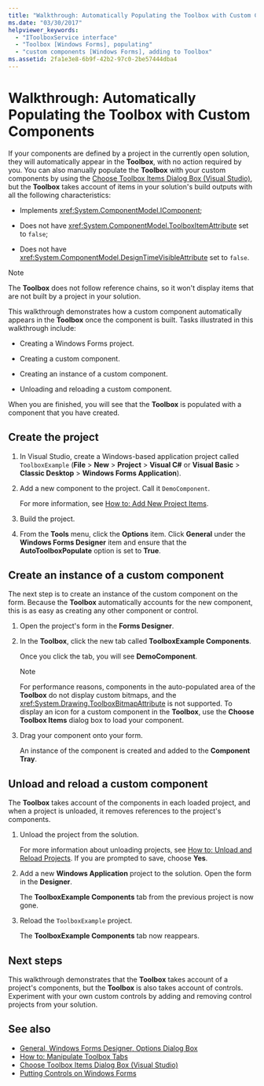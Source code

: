 ```yaml
---
title: "Walkthrough: Automatically Populating the Toolbox with Custom Components"
ms.date: "03/30/2017"
helpviewer_keywords:
  - "IToolboxService interface"
  - "Toolbox [Windows Forms], populating"
  - "custom components [Windows Forms], adding to Toolbox"
ms.assetid: 2fa1e3e8-6b9f-42b2-97c0-2be57444dba4
---
```

# Walkthrough: Automatically Populating the Toolbox with Custom Components

If your components are defined by a project in the currently open solution, they will automatically appear in the **Toolbox**, with no action required by you. You can also manually populate the **Toolbox** with your custom components by using the [Choose Toolbox Items Dialog Box (Visual Studio)](https://docs.microsoft.com/previous-versions/visualstudio/visual-studio-2010/dyca0t6t(v=vs.100)), but the **Toolbox** takes account of items in your solution's build outputs with all the following characteristics:

- Implements <xref:System.ComponentModel.IComponent>;

- Does not have <xref:System.ComponentModel.ToolboxItemAttribute> set to `false`;

- Does not have <xref:System.ComponentModel.DesignTimeVisibleAttribute> set to `false`.

> [!NOTE]
> The **Toolbox** does not follow reference chains, so it won't display items that are not built by a project in your solution.

This walkthrough demonstrates how a custom component automatically appears in the **Toolbox** once the component is built. Tasks illustrated in this walkthrough include:

- Creating a Windows Forms project.

- Creating a custom component.

- Creating an instance of a custom component.

- Unloading and reloading a custom component.

When you are finished, you will see that the **Toolbox** is populated with a component that you have created.

## Create the project

1. In Visual Studio, create a Windows-based application project called `ToolboxExample` (**File** > **New** > **Project** > **Visual C#** or **Visual Basic** > **Classic Desktop** > **Windows Forms Application**).

2. Add a new component to the project. Call it `DemoComponent`.

     For more information, see [How to: Add New Project Items](https://docs.microsoft.com/previous-versions/visualstudio/visual-studio-2010/w0572c5b(v=vs.100)).

3. Build the project.

4. From the **Tools** menu, click the **Options** item. Click **General** under the **Windows Forms Designer** item and ensure that the **AutoToolboxPopulate** option is set to **True**.

## Create an instance of a custom component

The next step is to create an instance of the custom component on the form. Because the **Toolbox** automatically accounts for the new component, this is as easy as creating any other component or control.

1. Open the project's form in the **Forms Designer**.

2. In the **Toolbox**, click the new tab called **ToolboxExample Components**.

     Once you click the tab, you will see **DemoComponent**.

    > [!NOTE]
    > For performance reasons, components in the auto-populated area of the **Toolbox** do not display custom bitmaps, and the <xref:System.Drawing.ToolboxBitmapAttribute> is not supported. To display an icon for a custom component in the **Toolbox**, use the **Choose Toolbox Items** dialog box to load your component.

3. Drag your component onto your form.

     An instance of the component is created and added to the **Component Tray**.

## Unload and reload a custom component

The **Toolbox** takes account of the components in each loaded project, and when a project is unloaded, it removes references to the project's components.

1. Unload the project from the solution.

     For more information about unloading projects, see [How to: Unload and Reload Projects](https://docs.microsoft.com/previous-versions/visualstudio/visual-studio-2010/tt479x1t(v=vs.100)). If you are prompted to save, choose **Yes**.

2. Add a new **Windows Application** project to the solution. Open the form in the **Designer**.

     The **ToolboxExample Components** tab from the previous project is now gone.

3. Reload the `ToolboxExample` project.

     The **ToolboxExample Components** tab now reappears.

## Next steps

This walkthrough demonstrates that the **Toolbox** takes account of a project's components, but the **Toolbox** is also takes account of controls. Experiment with your own custom controls by adding and removing control projects from your solution.

## See also

- [General, Windows Forms Designer, Options Dialog Box](https://docs.microsoft.com/previous-versions/visualstudio/visual-studio-2010/5aazxs78(v=vs.100))
- [How to: Manipulate Toolbox Tabs](https://docs.microsoft.com/previous-versions/visualstudio/visual-studio-2010/66kwe227(v=vs.100))
- [Choose Toolbox Items Dialog Box (Visual Studio)](https://docs.microsoft.com/previous-versions/visualstudio/visual-studio-2010/dyca0t6t(v=vs.100))
- [Putting Controls on Windows Forms](putting-controls-on-windows-forms.md)
